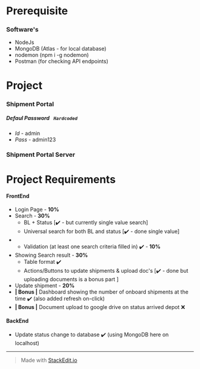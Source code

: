 # Prerequisite

### Software's
- NodeJs
- MongoDB (Atlas - for local database)
- nodemon (npm i -g nodemon)
- Postman (for checking API endpoints)



# Project

### Shipment Portal 

##### **Defaul Password** ` Hardcoded` 
-  *Id* - admin
-  *Pass* - admin123

### Shipment Portal Server

  
  
  

# Project Requirements

####  FrontEnd
- Login Page - **10%**
- Search  - **30%**
	- BL + Status [✔️ - but currently single value search]
	- Universal search for both BL and status [✔️ - done single value]
-	- Validation (at least one search criteria filled in) ✔️ - **10%**
-	Showing Search result - **30%**
	- Table format ✔️
	- Actions/Buttons to update shipments & upload doc's [✔️ - done but uploading documents is a bonus part ]
-  Update shipment - **20%**
- **| Bonus |** Dashboard showing the number of onboard shipments at the time ✔️ (also added refresh on-click)
- **| Bonus |** Document upload to google drive on status arrived depot ❌


####  BackEnd
 - Update status change to database ✔️ (using MongoDB here on localhost)


___

> Made with [StackEdit.io](https://stackedit.io/app)